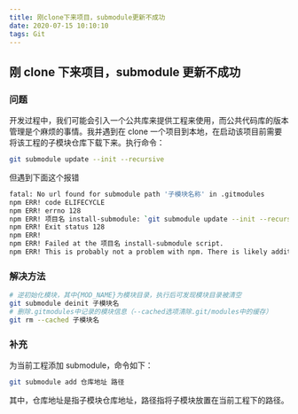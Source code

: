 ```yaml
---
title: 刚clone下来项目，submodule更新不成功
date: 2020-07-15 10:10:10
tags: Git
---
```


## 刚 clone 下来项目，submodule 更新不成功

### 问题

开发过程中，我们可能会引入一个公共库来提供工程来使用，而公共代码库的版本管理是个麻烦的事情。我并遇到在 clone 一个项目到本地，在启动该项目前需要将该工程的子模块仓库下载下来。执行命令：

```bash
git submodule update --init --recursive
```

但遇到下面这个报错

```bash
fatal: No url found for submodule path '子模块名称' in .gitmodules
npm ERR! code ELIFECYCLE
npm ERR! errno 128
npm ERR! 项目名 install-submodule: `git submodule update --init --recursive`
npm ERR! Exit status 128
npm ERR!
npm ERR! Failed at the 项目名 install-submodule script.
npm ERR! This is probably not a problem with npm. There is likely additional logging output above.
```

### 解决方法

```bash
# 逆初始化模块，其中{MOD_NAME}为模块目录，执行后可发现模块目录被清空
git submodule deinit 子模块名
# 删除.gitmodules中记录的模块信息（--cached选项清除.git/modules中的缓存）
git rm --cached 子模块名
```

### 补充

为当前工程添加 submodule，命令如下：

```bash
git submodule add 仓库地址 路径
```

其中，仓库地址是指子模块仓库地址，路径指将子模块放置在当前工程下的路径。
